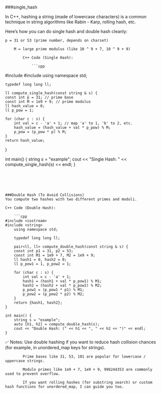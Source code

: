 ###single_hash

In C++, hashing a string (made of lowercase characters) is a common technique in string algorithms like Rabin - Karp, rolling hash, etc.

Here’s how you can do single hash and double hash cleanly:

    p = 31 or 53 (prime number, depends on charset)

        M = large prime modulus (like 10 ^ 9 + 7, 10 ^ 9 + 9)

            C++ Code (Single Hash):

                ```cpp
#include <iostream>
#include <string>
                using namespace std;

    typedef long long ll;

    ll compute_single_hash(const string & s) {
    const int p = 31; // prime base
    const int M = 1e9 + 9; // prime modulus
    ll hash_value = 0;
    ll p_pow = 1;

    for (char c : s) {
        int val = c - 'a' + 1; // map 'a' to 1, 'b' to 2, etc.
        hash_value = (hash_value + val * p_pow) % M;
        p_pow = (p_pow * p) % M;
    }
    return hash_value;
}

int main() {
    string s = "example";
    cout << "Single Hash: " << compute_single_hash(s) << endl;
}

```





###Double Hash (To Avoid Collisions)
You compute two hashes with two different primes and moduli.

C++ Code (Double Hash):

    ```cpp
#include <iostream>
#include <string>
    using namespace std;

    typedef long long ll;

    pair<ll, ll> compute_double_hash(const string & s) {
    const int p1 = 31, p2 = 53;
    const int M1 = 1e9 + 7, M2 = 1e9 + 9;
    ll hash1 = 0, hash2 = 0;
    ll p_pow1 = 1, p_pow2 = 1;

    for (char c : s) {
        int val = c - 'a' + 1;
        hash1 = (hash1 + val * p_pow1) % M1;
        hash2 = (hash2 + val * p_pow2) % M2;
        p_pow1 = (p_pow1 * p1) % M1;
        p_pow2 = (p_pow2 * p2) % M2;
    }
    return {hash1, hash2};
}

int main() {
    string s = "example";
    auto [h1, h2] = compute_double_hash(s);
    cout << "Double Hash: (" << h1 << ", " << h2 << ")" << endl;
}

```


✅ Notes:
Use double hashing if you want to reduce hash collision chances (for example, in unordered_map keys for strings).

            Prime bases like 31, 53, 101 are popular for lowercase / uppercase strings.

            Modulo primes like 1e9 + 7, 1e9 + 9, 998244353 are commonly used to prevent overflow.

            If you want rolling hashes (for substring search) or custom hash functions for unordered_map, I can guide you too.
